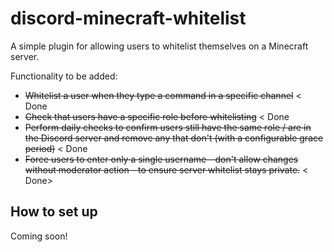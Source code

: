 # discord-minecraft-whitelist

A simple plugin for allowing users to whitelist themselves on a Minecraft server.

Functionality to be added:

- ~~Whitelist a user when they type a command in a specific channel~~ < Done
- ~~Check that users have a specific role before whitelisting~~ < Done
- ~~Perform daily checks to confirm users still have the same role / are in the Discord server and remove any that don't (with a configurable grace period)~~ < Done
- ~~Force users to enter only a single username - don't allow changes without moderator action - to ensure server whitelist stays private.~~ < Done>

## How to set up

Coming soon!
